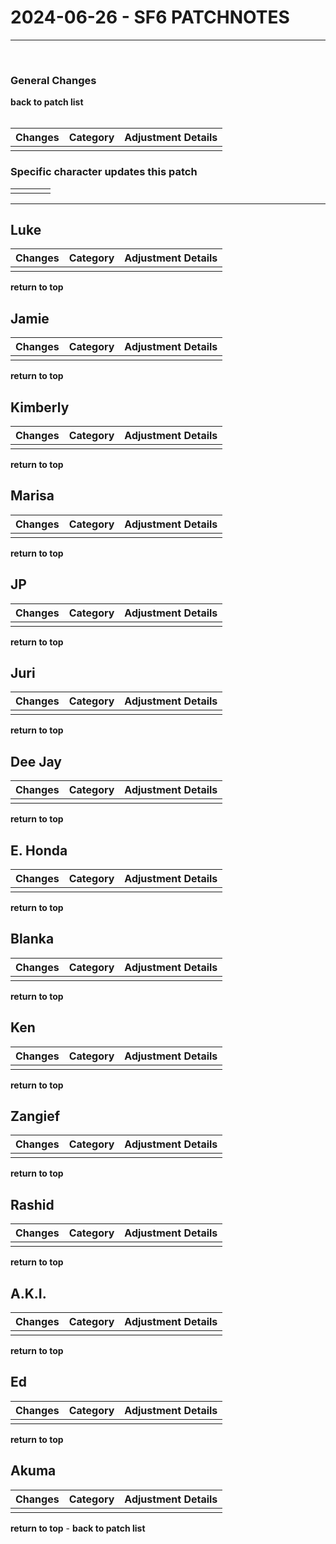 # 2024-06-26 - SF6 PATCHNOTES
---
<br>

<h3 id="top">General Changes</h3>
<strong><a href="/patch-history/docs/street-fighter-6/" style="text-decoration: none;">back to patch list</a></strong>
<br>
<br>

<table class="table-style">
<thead><tr><th>Changes</th><th>Category</th><th>Adjustment Details</th></tr></thead>
<tbody>
<tr><td></td><td></td><td></td></tr>
</tbody>
</table>

<!-- Section Index -->
<h3>Specific character updates this patch</h3>
<table class="character-table-style">
<tbody>
<tr><td></td><td></td><td></td><td></td></tr>
</tbody>
</table>

---

<h2 id="luke">Luke</h2>
<table class="table-style">
<thead><tr><th>Changes</th><th>Category</th><th>Adjustment Details</th></tr></thead>
<tbody>
<tr><td></td><td></td><td></td></tr>
</tbody>
</table>

<strong><a href="#top" style="text-decoration: none;">return to top</a></strong>

<h2 id="jamie">Jamie</h2>
<table class="table-style">
<thead><tr><th>Changes</th><th>Category</th><th>Adjustment Details</th></tr></thead>
<tbody>
<tr><td></td><td></td><td></td></tr>
</tbody>
</table>

<strong><a href="#top" style="text-decoration: none;">return to top</a></strong>

<h2 id="kimberly">Kimberly</h2>
<table class="table-style">
<thead><tr><th>Changes</th><th>Category</th><th>Adjustment Details</th></tr></thead>
<tbody>
<tr><td></td><td></td><td></td></tr>
</tbody>
</table>

<strong><a href="#top" style="text-decoration: none;">return to top</a></strong>

<h2 id="marisa">Marisa</h2>
<table class="table-style">
<thead><tr><th>Changes</th><th>Category</th><th>Adjustment Details</th></tr></thead>
<tbody>
<tr><td></td><td></td><td></td></tr>
</tbody>
</table>

<strong><a href="#top" style="text-decoration: none;">return to top</a></strong>

<h2 id="jp">JP</h2>
<table class="table-style">
<thead><tr><th>Changes</th><th>Category</th><th>Adjustment Details</th></tr></thead>
<tbody>
<tr><td></td><td></td><td></td></tr>
</tbody>
</table>

<strong><a href="#top" style="text-decoration: none;">return to top</a></strong>

<h2 id="juri">Juri</h2>
<table class="table-style">
<thead><tr><th>Changes</th><th>Category</th><th>Adjustment Details</th></tr></thead>
<tbody>
<tr><td></td><td></td><td></td></tr>
</tbody>
</table>

<strong><a href="#top" style="text-decoration: none;">return to top</a></strong>

<h2 id="dee-jay">Dee Jay</h2>
<table class="table-style">
<thead><tr><th>Changes</th><th>Category</th><th>Adjustment Details</th></tr></thead>
<tbody>
<tr><td></td><td></td><td></td></tr>
</tbody>
</table>

<strong><a href="#top" style="text-decoration: none;">return to top</a></strong>

<h2 id="e.-honda">E. Honda</h2>
<table class="table-style">
<thead><tr><th>Changes</th><th>Category</th><th>Adjustment Details</th></tr></thead>
<tbody>
<tr><td></td><td></td><td></td></tr>
</tbody>
</table>

<strong><a href="#top" style="text-decoration: none;">return to top</a></strong>

<h2 id="blanka">Blanka</h2>
<table class="table-style">
<thead><tr><th>Changes</th><th>Category</th><th>Adjustment Details</th></tr></thead>
<tbody>
<tr><td></td><td></td><td></td></tr>
</tbody>
</table>

<strong><a href="#top" style="text-decoration: none;">return to top</a></strong>

<h2 id="ken">Ken</h2>
<table class="table-style">
<thead><tr><th>Changes</th><th>Category</th><th>Adjustment Details</th></tr></thead>
<tbody>
<tr><td></td><td></td><td></td></tr>
</tbody>
</table>

<strong><a href="#top" style="text-decoration: none;">return to top</a></strong>

<h2 id="zangief">Zangief</h2>
<table class="table-style">
<thead><tr><th>Changes</th><th>Category</th><th>Adjustment Details</th></tr></thead>
<tbody>
<tr><td></td><td></td><td></td></tr>
</tbody>
</table>

<strong><a href="#top" style="text-decoration: none;">return to top</a></strong>

<h2 id="rashid">Rashid</h2>
<table class="table-style">
<thead><tr><th>Changes</th><th>Category</th><th>Adjustment Details</th></tr></thead>
<tbody>
<tr><td></td><td></td><td></td></tr>
</tbody>
</table>

<strong><a href="#top" style="text-decoration: none;">return to top</a></strong>

<h2 id="a.k.i.">A.K.I.</h2>
<table class="table-style">
<thead><tr><th>Changes</th><th>Category</th><th>Adjustment Details</th></tr></thead>
<tbody>
<tr><td></td><td></td><td></td></tr>
</tbody>
</table>

<strong><a href="#top" style="text-decoration: none;">return to top</a></strong>

<h2 id="ed">Ed</h2>
<table class="table-style">
<thead><tr><th>Changes</th><th>Category</th><th>Adjustment Details</th></tr></thead>
<tbody>
<tr><td></td><td></td><td></td></tr>
</tbody>
</table>

<strong><a href="#top" style="text-decoration: none;">return to top</a></strong>

<h2 id="akuma">Akuma</h2>
<table class="table-style">
<thead><tr><th>Changes</th><th>Category</th><th>Adjustment Details</th></tr></thead>
<tbody>
<tr><td></td><td></td><td></td></tr>
</tbody>
</table>

<strong><a href="#top" style="text-decoration: none;">return to top</a></strong> - <strong><a href="/patch-history/docs/street-fighter-6/" style="text-decoration: none;">back to patch list</a></strong> 

